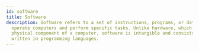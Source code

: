 ```yaml
---
id: software
title: Software
description: Software refers to a set of instructions, programs, or data used to
  operate computers and perform specific tasks. Unlike hardware, which is the
  physical component of a computer, software is intangible and consists of code
  written in programming languages.
---
```

